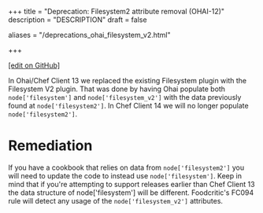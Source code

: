 +++
title = "Deprecation: Filesystem2 attribute removal (OHAI-12)"
description = "DESCRIPTION"
draft = false

aliases = "/deprecations_ohai_filesystem_v2.html"


  
    
    
    
    
+++    

[\[edit on
GitHub\]](https://github.com/chef/chef-web-docs/blob/master/chef_master/source/deprecations_ohai_filesystem_v2.rst)

<meta name="robots" content="noindex">

In Ohai/Chef Client 13 we replaced the existing Filesystem plugin with
the Filesystem V2 plugin. That was done by having Ohai populate both
`node['filesystem']` and `node['filesystem_v2']` with the data
previously found at `node['filesystem2']`. In Chef Client 14 we will no
longer populate `node['filesystem2']`.

Remediation
===========

If you have a cookbook that relies on data from `node['filesystem2']`
you will need to update the code to instead use `node['filesystem']`.
Keep in mind that if you're attempting to support releases earlier than
Chef Client 13 the data structure of node\['filesystem'\] will be
different. Foodcritic's FC094 rule will detect any usage of the
`node['filesystem_v2']` attributes.
